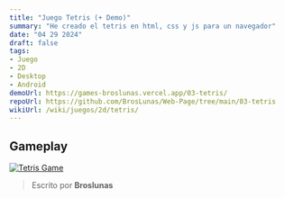 ```yaml
---
title: "Juego Tetris (+ Demo)"
summary: "He creado el tetris en html, css y js para un navegador"
date: "04 29 2024"
draft: false
tags:
- Juego
- 2D
- Desktop
- Android
demoUrl: https://games-broslunas.vercel.app/03-tetris/
repoUrl: https://github.com/BrosLunas/Web-Page/tree/main/03-tetris
wikiUrl: /wiki/juegos/2d/tetris/
---
```


## Gameplay
[![Tetris Game](/img/games/tetris.png)](/video/gameplay/tetris.mp4)

> Escrito por **Broslunas**
